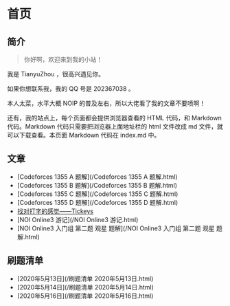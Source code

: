 # 首页

## 简介

> 你好啊，欢迎来到我的小站！

我是 TianyuZhou ，很高兴遇见你。

如果你想联系我，我的 QQ 号是 202367038 。

本人太菜，水平大概 NOIP 的普及左右，所以大佬看了我的文章不要喷啊！

还有，我的站点上，每个页面都会提供浏览器查看的 HTML 代码，和 Markdown 代码。Markdown 代码只需要把浏览器上面地址栏的 html 文件改成 md 文件，就可以下载查看。本页面 Markdown  代码在 index.md 中。

## 文章

- [Codeforces 1355 A 题解](/Codeforces 1355 A 题解.html)
- [Codeforces 1355 B 题解](/Codeforces 1355 B 题解.html)
- [Codeforces 1355 C 题解](/Codeforces 1355 C 题解.html)
- [Codeforces 1355 D 题解](/Codeforces 1355 D 题解.html)
- [找对打字的感觉——Tickeys](/找对打字的感觉——Tickeys.html)
- [NOI Online3 游记](/NOI Online3 游记.html)
- [NOI Online3 入门组 第二题 观星 题解](/NOI Online3 入门组 第二题 观星 题解.html)

## 刷题清单

- [2020年5月13日](/刷题清单 2020年5月13日.html)
- [2020年5月14日](/刷题清单 2020年5月14日.html)
- [2020年5月16日](/刷题清单 2020年5月16日.html)